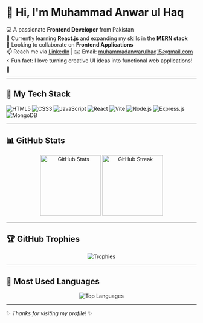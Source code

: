 # 👋 Hi, I'm Muhammad Anwar ul Haq  

💻 A passionate **Frontend Developer** from Pakistan  
🌱 Currently learning **React.js** and expanding my skills in the **MERN stack**  
🤝 Looking to collaborate on **Frontend Applications**  
📫 Reach me via [LinkedIn](https://www.linkedin.com/in/m-anwar-ul-haq-70b18a2a9/) | ✉️ Email: muhammadanwarulhaq15@gmail.com  
⚡ Fun fact: I love turning creative UI ideas into functional web applications! 🚀  

---

## 🚀 My Tech Stack  
![HTML5](https://img.shields.io/badge/HTML5-E34F26?style=for-the-badge&logo=html5&logoColor=white)
![CSS3](https://img.shields.io/badge/CSS3-1572B6?style=for-the-badge&logo=css3&logoColor=white)
![JavaScript](https://img.shields.io/badge/JavaScript-F7DF1E?style=for-the-badge&logo=javascript&logoColor=black)
![React](https://img.shields.io/badge/React-20232A?style=for-the-badge&logo=react&logoColor=61DAFB)
![Vite](https://img.shields.io/badge/Vite-646CFF?style=for-the-badge&logo=vite&logoColor=white)
![Node.js](https://img.shields.io/badge/Node.js-339933?style=for-the-badge&logo=nodedotjs&logoColor=white)
![Express.js](https://img.shields.io/badge/Express.js-000000?style=for-the-badge&logo=express&logoColor=white)
![MongoDB](https://img.shields.io/badge/MongoDB-4EA94B?style=for-the-badge&logo=mongodb&logoColor=white)

---

## 📊 GitHub Stats  
<p align="center">
  <img src="https://github-readme-stats.vercel.app/api?username=MAnwarulhaq&show_icons=true&theme=tokyonight" alt="GitHub Stats" height="160"/>
  <img src="https://github-readme-streak-stats.herokuapp.com/?user=MAnwarulhaq&theme=tokyonight" alt="GitHub Streak" height="160"/>
</p>

---

## 🏆 GitHub Trophies  
<p align="center">
  <img src="https://github-profile-trophy.vercel.app/?username=MAnwarulhaq&theme=onedark&no-frame=true&row=1&column=6" alt="Trophies"/>
</p>

---

## 📌 Most Used Languages  
<p align="center">
  <img src="https://github-readme-stats.vercel.app/api/top-langs/?username=MAnwarulhaq&layout=compact&theme=tokyonight" alt="Top Languages"/>
</p>

---

✨ _Thanks for visiting my profile!_ ✨  
